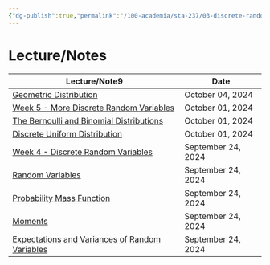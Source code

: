 ```yaml
---
{"dg-publish":true,"permalink":"/100-academia/sta-237/03-discrete-random-variables/3-discrete-random-variables/","tags":["#module","#university","stats"],"created":"2024-09-28T19:25:05.000-04:00","updated":"2024-09-28T19:25:17.000-04:00"}
---
```



# Lecture/Notes

<div><table class="dataview table-view-table"><thead class="table-view-thead"><tr class="table-view-tr-header"><th class="table-view-th"><span>Lecture/Note</span><span class="dataview small-text">9</span></th><th class="table-view-th"><span>Date</span></th></tr></thead><tbody class="table-view-tbody"><tr><td><span><a data-tooltip-position="top" aria-label="000 Zettlekasten/Geometric Distribution.md" data-href="000 Zettlekasten/Geometric Distribution.md" href="000 Zettlekasten/Geometric Distribution.md" class="internal-link" target="_blank" rel="noopener">Geometric Distribution</a></span></td><td>October 04, 2024</td></tr><tr><td><span><a data-tooltip-position="top" aria-label="000 Zettlekasten/Week 5 - More Discrete Random Variables.md" data-href="000 Zettlekasten/Week 5 - More Discrete Random Variables.md" href="000 Zettlekasten/Week 5 - More Discrete Random Variables.md" class="internal-link" target="_blank" rel="noopener">Week 5 - More Discrete Random Variables</a></span></td><td>October 01, 2024</td></tr><tr><td><span><a data-tooltip-position="top" aria-label="000 Zettlekasten/The Bernoulli and Binomial Distributions.md" data-href="000 Zettlekasten/The Bernoulli and Binomial Distributions.md" href="000 Zettlekasten/The Bernoulli and Binomial Distributions.md" class="internal-link" target="_blank" rel="noopener">The Bernoulli and Binomial Distributions</a></span></td><td>October 01, 2024</td></tr><tr><td><span><a data-tooltip-position="top" aria-label="000 Zettlekasten/Discrete Uniform Distribution.md" data-href="000 Zettlekasten/Discrete Uniform Distribution.md" href="000 Zettlekasten/Discrete Uniform Distribution.md" class="internal-link" target="_blank" rel="noopener">Discrete Uniform Distribution</a></span></td><td>October 01, 2024</td></tr><tr><td><span><a data-tooltip-position="top" aria-label="100 Academia/STA237/03 Discrete Random Variables/Week 4 - Discrete Random Variables.md" data-href="100 Academia/STA237/03 Discrete Random Variables/Week 4 - Discrete Random Variables.md" href="100 Academia/STA237/03 Discrete Random Variables/Week 4 - Discrete Random Variables.md" class="internal-link" target="_blank" rel="noopener">Week 4 - Discrete Random Variables</a></span></td><td>September 24, 2024</td></tr><tr><td><span><a data-tooltip-position="top" aria-label="100 Academia/STA237/03 Discrete Random Variables/Random Variables.md" data-href="100 Academia/STA237/03 Discrete Random Variables/Random Variables.md" href="100 Academia/STA237/03 Discrete Random Variables/Random Variables.md" class="internal-link" target="_blank" rel="noopener">Random Variables</a></span></td><td>September 24, 2024</td></tr><tr><td><span><a data-tooltip-position="top" aria-label="000 Zettlekasten/Probability Mass Function.md" data-href="000 Zettlekasten/Probability Mass Function.md" href="000 Zettlekasten/Probability Mass Function.md" class="internal-link" target="_blank" rel="noopener">Probability Mass Function</a></span></td><td>September 24, 2024</td></tr><tr><td><span><a data-tooltip-position="top" aria-label="000 Zettlekasten/Moments.md" data-href="000 Zettlekasten/Moments.md" href="000 Zettlekasten/Moments.md" class="internal-link" target="_blank" rel="noopener">Moments</a></span></td><td>September 24, 2024</td></tr><tr><td><span><a data-tooltip-position="top" aria-label="000 Zettlekasten/Expectations and Variances of Random Variables.md" data-href="000 Zettlekasten/Expectations and Variances of Random Variables.md" href="000 Zettlekasten/Expectations and Variances of Random Variables.md" class="internal-link" target="_blank" rel="noopener">Expectations and Variances of Random Variables</a></span></td><td>September 24, 2024</td></tr></tbody></table></div>
